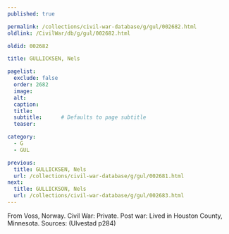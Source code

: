 ```yaml
---
published: true

permalink: /collections/civil-war-database/g/gul/002682.html
oldlink: /CivilWar/db/g/gul/002682.html

oldid: 002682

title: GULLICKSEN, Nels

pagelist:
  exclude: false
  order: 2682
  image: 
  alt:
  caption:
  title:
  subtitle:      # Defaults to page subtitle
  teaser:

category: 
  - G 
  - GUL

previous:
  title: GULLICKSEN, Nels
  url: /collections/civil-war-database/g/gul/002681.html  
next:
  title: GULLICKSON, Nels
  url: /collections/civil-war-database/g/gul/002683.html   
---
```

From Voss, Norway. Civil War: Private. Post war: Lived in Houston County, Minnesota. Sources: (Ulvestad p284)